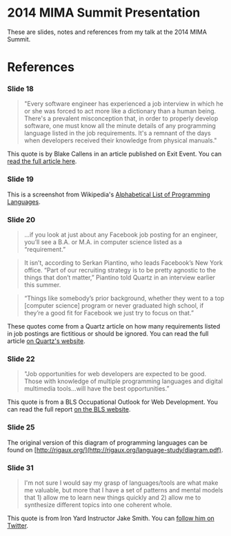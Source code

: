 2014 MIMA Summit Presentation
=============================

These are slides, notes and references from my talk at the 2014 MIMA Summit. 

# References

### Slide 18

> "Every software engineer has experienced a job interview in which he or she was forced to act more like a dictionary than a human being. There's a prevalent misconception that, in order to properly develop software, one must know all the minute details of any programming language listed in the job requirements. It's a remnant of the days when developers received their knowledge from physical manuals."

This quote is by Blake Callens in an article published on Exit Event. You can [read the full article here](http://exitevent.com/article/software-talent-isnt-that-hard-to-find-14825).

### Slide 19

This is a screenshot from Wikipedia's [Alphabetical List of Programming Languages](http://en.wikipedia.org/wiki/List_of_programming_languages).

### Slide 20

> ...if you look at just about any Facebook job posting for an engineer, you’ll see a B.A. or M.A. in computer science listed as a “requirement.”

> It isn’t, according to Serkan Piantino, who leads Facebook’s New York office.
“Part of our recruiting strategy is to be pretty agnostic to the things that don’t matter,” Piantino told Quartz in an interview earlier this summer. 

> “Things like somebody’s prior background, whether they went to a top [computer science] program or never graduated high school, if they’re a good fit for Facebook we just try to focus on that.”

These quotes come from a Quartz article on how many requirements listed in job postings are fictitious or should be ignored. You can read the full article [on Quartz's website](http://qz.com/255565/job-requirements-are-mostly-fiction-and-you-should-ignore-them/). 

### Slide 22

> "Job opportunities for web developers are expected to be good. Those with knowledge of multiple programming languages and digital multimedia tools...will have the best opportunities.”

This quote is from a BLS Occupational Outlook for Web Development. You can read the full report [on the BLS website](http://www.bls.gov/ooh/computer-and-information-technology/web-developers.htm#tab-6).

### Slide 25

The original version of this diagram of programming languages can be found on [http://rigaux.org/](http://rigaux.org/language-study/diagram.pdf).

### Slide 31

> I'm not sure I would say my grasp of languages/tools are what make me valuable, but more that I have a set of patterns and mental models that 1) allow me to learn new things quickly and 2) allow me to synthesize different topics into one coherent whole.

This quote is from Iron Yard Instructor Jake Smith. You can [follow him on Twitter](https://twitter.com/jacobthemyth).